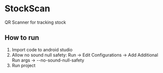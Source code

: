 # StockScan

QR Scanner for tracking stock

## How to run
1. Import code to android studio
2. Allow no sound null safety: Run → Edit Configurations → Add Additional Run args → --no-sound-null-safety
3. Run project
